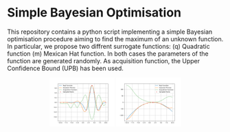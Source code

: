 # Simple Bayesian Optimisation
This repository contains a python script implementing a simple Bayesian optimisation
procedure aiming to find the maximum of an unknown function. In particular, we propose
two diffrent surrogate functions: (q) Quadratic function (m) Mexican Hat function.
In both cases the parameters of the function are generated randomly.
As acquisition function, the Upper Confidence Bound (UPB) has been used.

<p float="left" align="center">
   <img src="https://github.com/lorenzogentilini/simpleBayesianOpt/blob/main/support/opt_m.png" width = 30% float="left" />
   <img src="https://github.com/lorenzogentilini/simpleBayesianOpt/blob/main/support/opt_q.png" width = 30% float="left" />
</p>
